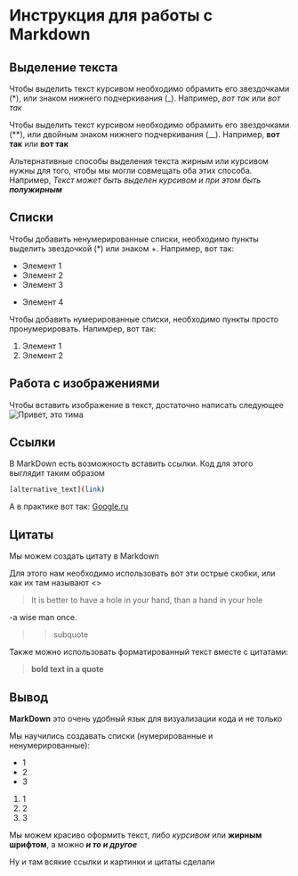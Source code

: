 # Инструкция для работы с Markdown

## Выделение текста

Чтобы выделить текст курсивом необходимо обрамить его звездочками (*), или знаком нижнего подчеркивания (_). Например, *вот так* или _вот так_

Чтобы выделить текст курсивом необходимо обрамить его звездочками (**), или двойным знаком нижнего подчеркивания (__). Например, **вот так** или __вот так__

Альтернативные способы выделения текста жирным или курсивом нужны для того, чтобы мы могли совмещать оба этих способа. Например, _Текст может быть выделен курсивом и при этом быть **полужирным**_



## Списки

Чтобы добавить ненумерированные списки, необходимо пункты выделить звездочкой (*) или знаком +. Например, вот так:
* Элемент 1
* Элемент 2
* Элемент 3
+ Элемент 4

Чтобы добавить нумерированные списки, необходимо пункты просто пронумерировать. Напимрер, вот так:
1. Элемент 1
2. Элемент 2

## Работа с изображениями

Чтобы вставить изображение в текст, достаточно написать следующее ![Привет, это тима](Tima.jpg)

## Ссылки 

В MarkDown есть возможность вставить ссылки. Код для этого выглядит таким образом
```sh
[alternative_text](link)
```
А в практике вот так:
[Google.ru](https://www.google.ru/)

## Цитаты
Мы можем создать цитату в Markdown

Для этого нам необходимо использовать вот эти острые скобки, или как их там называют <>
>It is better to have a hole in your hand, than a hand in your hole 

-a wise man once.

>>subquote

Также можно использовать форматированный текст вместе с цитатами:

> **bold text in a quote**
## Вывод

**MarkDown** это очень удобный язык для визуализации кода и не только

Мы научились создавать списки (нумерированные и ненумерированные):

* 1
* 2
* 3
1. 1
2. 2
3. 3

Мы можем красиво оформить текст, либо *курсивом* или **жирным шрифтом**, а можно _**и то и другое**_

Ну и там всякие ссылки и картинки и цитаты сделали